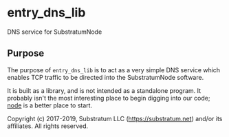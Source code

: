# entry_dns_lib
DNS service for SubstratumNode

## Purpose
The purpose of `entry_dns_lib` is to act as a very simple DNS service which
enables TCP traffic to be directed into the SubstratumNode software.

It is built as a library, and is not intended as a standalone program.
It probably isn't the most interesting place to begin digging into our code;
[node](https://github.com/SubstratumNetwork/SubstratumNode/tree/master/node)
is a better place to start.


Copyright (c) 2017-2019, Substratum LLC (https://substratum.net) and/or its affiliates. All rights reserved.
